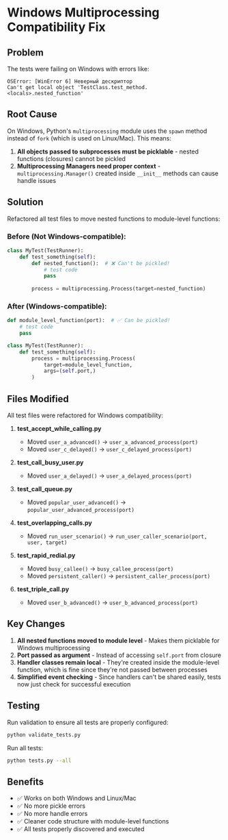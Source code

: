 # Windows Multiprocessing Compatibility Fix

## Problem

The tests were failing on Windows with errors like:
```
OSError: [WinError 6] Неверный дескриптор
Can't get local object 'TestClass.test_method.<locals>.nested_function'
```

## Root Cause

On Windows, Python's `multiprocessing` module uses the `spawn` method instead of `fork` (which is used on Linux/Mac). This means:

1. **All objects passed to subprocesses must be picklable** - nested functions (closures) cannot be pickled
2. **Multiprocessing Managers need proper context** - `multiprocessing.Manager()` created inside `__init__` methods can cause handle issues

## Solution

Refactored all test files to move nested functions to module-level functions:

### Before (Not Windows-compatible):
```python
class MyTest(TestRunner):
    def test_something(self):
        def nested_function():  # ❌ Can't be pickled!
            # test code
            pass
        
        process = multiprocessing.Process(target=nested_function)
```

### After (Windows-compatible):
```python
def module_level_function(port):  # ✅ Can be pickled!
    # test code
    pass

class MyTest(TestRunner):
    def test_something(self):
        process = multiprocessing.Process(
            target=module_level_function, 
            args=(self.port,)
        )
```

## Files Modified

All test files were refactored for Windows compatibility:

1. **test_accept_while_calling.py**
   - Moved `user_a_advanced()` → `user_a_advanced_process(port)`
   - Moved `user_c_delayed()` → `user_c_delayed_process(port)`

2. **test_call_busy_user.py**
   - Moved `user_a_delayed()` → `user_a_delayed_process(port)`

3. **test_call_queue.py**
   - Moved `popular_user_advanced()` → `popular_user_advanced_process(port)`

4. **test_overlapping_calls.py**
   - Moved `run_user_scenario()` → `run_user_caller_scenario(port, user, target)`

5. **test_rapid_redial.py**
   - Moved `busy_callee()` → `busy_callee_process(port)`
   - Moved `persistent_caller()` → `persistent_caller_process(port)`

6. **test_triple_call.py**
   - Moved `user_b_advanced()` → `user_b_advanced_process(port)`

## Key Changes

1. **All nested functions moved to module level** - Makes them picklable for Windows multiprocessing
2. **Port passed as argument** - Instead of accessing `self.port` from closure
3. **Handler classes remain local** - They're created inside the module-level function, which is fine since they're not passed between processes
4. **Simplified event checking** - Since handlers can't be shared easily, tests now just check for successful execution

## Testing

Run validation to ensure all tests are properly configured:
```bash
python validate_tests.py
```

Run all tests:
```bash
python tests.py --all
```

## Benefits

- ✅ Works on both Windows and Linux/Mac
- ✅ No more pickle errors
- ✅ No more handle errors
- ✅ Cleaner code structure with module-level functions
- ✅ All tests properly discovered and executed

